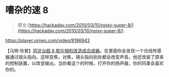 # 嘈杂的速 8

> 原文:[https://hackaday.com/2010/03/10/noisy-super-8/](https://hackaday.com/2010/03/10/noisy-super-8/)

<https://player.vimeo.com/video/9196943>

</div> <p>【马特·坎普】<a href="http://www.vimeo.com/9196943" target="_blank">将这台超 8 胶片相机改造成合成器</a>。在里面你会发现一个光线传感器通过镜头指向。这样变焦，对焦，镜头指向别处都会改变声音。他还改装了原来的控制装置，以改变输出。当你看这个的时候，打开你的扬声器，你的同事会喜欢你的。</p> </body> </html>